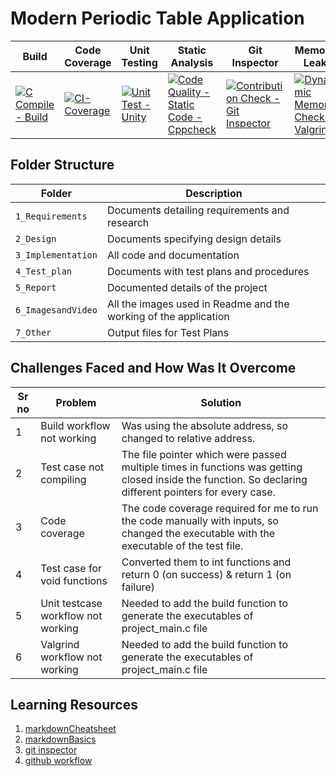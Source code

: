 # Modern Periodic Table Application


Build | Code Coverage | Unit Testing | Static Analysis | Git Inspector | Memory Leak
------|----------|-------|-------- | --- | ---
[![C Compile - Build](https://github.com/KhubiThakkar/Periodic-Table/actions/workflows/build.yml/badge.svg?branch=master)](https://github.com/KhubiThakkar/Periodic-Table/actions/workflows/build.yml) | [![CI-Coverage](https://github.com/KhubiThakkar/Periodic-Table/actions/workflows/coverage.yml/badge.svg?branch=master)](https://github.com/KhubiThakkar/Periodic-Table/actions/workflows/coverage.yml) | [![Unit Test - Unity](https://github.com/KhubiThakkar/Periodic-Table/actions/workflows/unit-test.yml/badge.svg?branch=master)](https://github.com/KhubiThakkar/Periodic-Table/actions/workflows/unit-test.yml) | [![Code Quality - Static Code - Cppcheck](https://github.com/KhubiThakkar/Periodic-Table/actions/workflows/cpp-check.yml/badge.svg?branch=master)](https://github.com/KhubiThakkar/Periodic-Table/actions/workflows/cpp-check.yml) | [![Contribution Check - Git Inspector](https://github.com/KhubiThakkar/Periodic-Table/actions/workflows/gitinspector.yml/badge.svg?branch=master)](https://github.com/KhubiThakkar/Periodic-Table/actions/workflows/gitinspector.yml) | [![Dynamic Memory Check - Valgrind](https://github.com/KhubiThakkar/Periodic-Table/actions/workflows/valgrind.yml/badge.svg?branch=master)](https://github.com/KhubiThakkar/Periodic-Table/actions/workflows/valgrind.yml)


## Folder Structure
Folder             | Description
-------------------| -----------------------------------------
`1_Requirements`   | Documents detailing requirements and research
`2_Design`         | Documents specifying design details
`3_Implementation` | All code and documentation
`4_Test_plan`      | Documents with test plans and procedures
`5_Report`         | Documented details of the project
`6_ImagesandVideo` | All the images used in Readme and the working of the application
`7_Other`          | Output files for Test Plans


## Challenges Faced and How Was It Overcome

**Sr no** | **Problem** | **Solution**
| ------ | ----- | ------ |
1 | Build workflow not working | Was using the absolute address, so changed to relative address.
2 |Test case not compiling | The file pointer which were passed multiple times in functions was getting closed inside the function. So declaring different pointers for every case.
3 |Code coverage| The code coverage required for me to run the code manually with inputs, so changed the executable with the executable of the test file. 
4 |Test case for void functions| Converted them to int functions and return 0 (on success) & return 1 (on failure)
5 |Unit testcase workflow not working| Needed to add the build function to generate the executables of project_main.c file
6 |Valgrind workflow not working| Needed to add the build function to generate the executables of project_main.c file


## Learning Resources
1. [markdownCheatsheet](https://github.com/adam-p/markdown-here/wiki/Markdown-Cheatsheet)
2. [markdownBasics](https://guides.github.com/features/mastering-markdown/)
3. [git inspector](https://github.com/ejwa/gitinspector.git)
4. [github workflow](https://docs.github.com/en/actions/learn-github-action)
